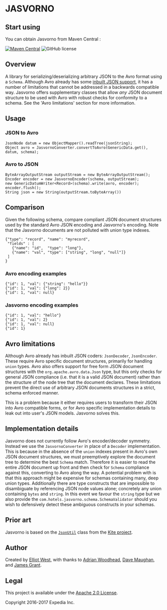 # JASVORNO

## Start using
You can obtain Jasvorno from Maven Central : 

[![Maven Central](https://maven-badges.herokuapp.com/maven-central/com.hotels/jasvorno/badge.svg?subject=com.hotels:jasvorno)](https://maven-badges.herokuapp.com/maven-central/com.hotels/jasvorno) ![GitHub license](https://img.shields.io/github/license/HotelsDotCom/jasvorno.svg)

## Overview
A library for serializing/deserializing arbitrary JSON to the Avro format using a `Schema`. Although Avro already has some [inbuilt JSON support](https://avro.apache.org/docs/current/spec.html#json_encoding), it has a number of limitations that cannot be addressed in a backwards compatible way. Jasvorno offers supplementary classes that allow *any* JSON document structure to be used with Avro with robust checks for conformity to a schema. See the 'Avro limitations' section for more information.

## Usage
### JSON to Avro
    JsonNode datum = new ObjectMapper().readTree(jsonString);
    Object avro = JasvornoConverter.convertToAvro(GenericData.get(), datum, schema);
    
### Avro to JSON
    ByteArrayOutputStream outputStream = new ByteArrayOutputStream();
    Encoder encoder = new JasvornoEncoder(schema, outputStream);
    new GenericDatumWriter<Record>(schema).write(avro, encoder);
    encoder.flush();
    String json = new String(outputStream.toByteArray())

## Comparison
Given the following schema, compare compliant JSON document structures used by the standard Avro JSON encoding and Jasvorno's encoding. Note that the Jasvorno documents are not polluted with union type indexes.

    {"type": "record", "name": "myrecord",
     "fields" : [
       {"name": "id",  "type": "long"},
       {"name": "val", "type": ["string", "long", "null"]}
     ]
    }

### Avro encoding examples
    {"id": 1, "val": {"string": "hello"}}
    {"id": 1, "val": {"long": 2}}
    {"id": 1, "val": null}

### Jasvorno encoding examples
    {"id": 1, "val": "hello"}
    {"id": 1, "val": 2}
    {"id": 1, "val": null}
    {"id": 1}
    
## Avro limitations
Although Avro already has inbuilt JSON coders: `JsonDecoder`, `JsonEncoder`. These require Avro specific document structures, primarily for handling `union` types. Avro also offers support for free form JSON document structures with the `org.apache.avro.data.Json` type, but this only checks for general JSON compliance (i.e. that it is a valid JSON document) rather than the structure of the node tree that the document declares. These limitations prevent the direct use of arbitrary JSON documents structures in a strict, schema enforced manner.

This is a problem because it either requires users to transform their JSON into Avro compatible forms, or for Avro specific implementation details to leak out into user's JSON models. Jasvorno solves this.

## Implementation details
Jasvorno does not currently follow Avro's encoder/decoder symmetry. Instead we use the `JasvornoConverter` in place of a `Decoder` implementation. This is because in the absence of the `union` indexes present in Avro's own JSON document structures, we must preemptively explore the document tree to determine the best `Schema` match. Therefore it is easier to read the entire JSON document up front and then check for `Schema` compliance against this, converting to Avro along the way. A potential problem with is that this approach might be expensive for schemas containing many, deep union types. Additionally there are type constructs that are impossible to disambiguate by referencing JSON node values alone; concretely any union containing `bytes` and `string`. In this event we favour the `string` type but we also provide the `com.hotels.jasvorno.schema.SchemaValidator` should you wish to defensively detect these ambiguous constructs in your schemas.      

## Prior art
Jasvorno is based on the [`JsonUtil`](https://github.com/kite-sdk/kite/blob/master/kite-data/kite-data-core/src/main/java/org/kitesdk/data/spi/JsonUtil.java) class from the [Kite project](http://kitesdk.org/docs/current/).

## Author
Created by [Elliot West](https://github.com/teabot), with thanks to [Adrian Woodhead](https://github.com/massdosage), [Dave Maughan](https://github.com/nahguam), and [James Grant](https://github.com/Noddy76).

## Legal
This project is available under the [Apache 2.0 License](http://www.apache.org/licenses/LICENSE-2.0.html).

Copyright 2016-2017 Expedia Inc.
